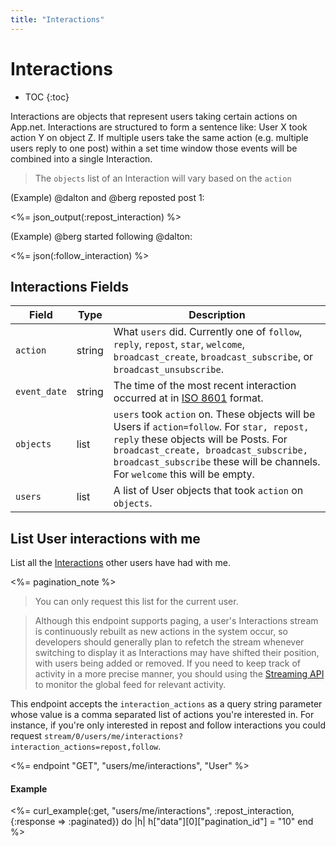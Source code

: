 ```yaml
---
title: "Interactions"
---
```


# Interactions

* TOC
{:toc}

Interactions are objects that represent users taking certain actions on App.net. Interactions are structured to form a sentence like: User X took action Y on object Z. If multiple users take the same action (e.g. multiple users reply to one post) within a set time window those events will be combined into a single Interaction.

> The `objects` list of an Interaction will vary based on the `action`

(Example) @dalton and @berg reposted post 1:

<%= json_output(:repost_interaction) %>

(Example) @berg started following @dalton:

<%= json(:follow_interaction) %>

## Interactions Fields

<table class='table table-striped'>
    <thead>
        <tr>
            <th>Field</th>
            <th>Type</th>
            <th>Description</th>
        </tr>
    </thead>
    <tbody>
        <tr>
            <td><code>action</code></td>
            <td>string</td>
            <td>What <code>users</code> did. Currently one of <code>follow</code>, <code>reply</code>, <code>repost</code>, <code>star</code>, <code>welcome</code>, <code>broadcast_create</code>, <code>broadcast_subscribe</code>, or <code>broadcast_unsubscribe</code>.</td>
        </tr>
        <tr>
            <td><code>event_date</code></td>
            <td>string</td>
            <td>The time of the most recent interaction occurred at in <a href='http://en.wikipedia.org/wiki/ISO_8601'>ISO 8601</a> format.</td>
        </tr>
        <tr>
            <td><code>objects</code></td>
            <td>list</td>
            <td><code>users</code> took <code>action</code> on. These objects will be Users if <code>action=follow</code>. For <code>star, repost, reply</code> these objects will be Posts. For <code>broadcast_create, broadcast_subscribe, broadcast_subscribe</code> these will be channels. For <code>welcome</code> this will be empty.</td>
        </tr>
        <tr>
            <td><code>users</code></td>
            <td>list</td>
            <td>A list of User objects that took <code>action</code> on <code>objects</code>.</td>
        </tr>
    </tbody>
</table>

## List User interactions with me

List all the [Interactions](/reference/resources/interaction/) other users have had with me. 

<%= pagination_note %>

> You can only request this list for the current user.

<!-- blockquote break -->
> Although this endpoint supports paging, a user's Interactions stream is continuously rebuilt as new actions in the system occur, so developers should generally plan to refetch the stream whenever switching to display it as Interactions may have shifted their position, with users being added or removed. If you need to keep track of activity in a more precise manner, you should using the [Streaming API](/reference/resources/app-stream/) to monitor the global feed for relevant activity.

This endpoint accepts the `interaction_actions` as a query string parameter whose value is a comma separated list of actions you're interested in. For instance, if you're only interested in repost and follow interactions you could request `stream/0/users/me/interactions?interaction_actions=repost,follow`.

<%= endpoint "GET", "users/me/interactions", "User" %>

#### Example

<%= curl_example(:get, "users/me/interactions", :repost_interaction, {:response => :paginated}) do |h|
    h["data"][0]["pagination_id"] = "10"
end %>
